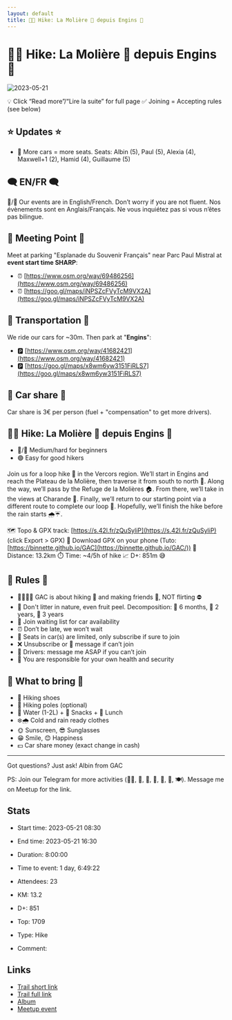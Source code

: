 ```yaml
---
layout: default
title: 🥾🔵 Hike: La Molière 🦷 depuis Engins 🚜
---
```


# 🥾🔵 Hike: La Molière 🦷 depuis Engins 🚜

![2023-05-21](/Stats/img/orig/2023-05-21.jpg)

💡 Click “Read more”/“Lire la suite” for full page ✅ Joining = Accepting rules (see below)

## ⭐ Updates ⭐

* 📅 More cars = more seats. Seats: Albin (5), Paul (5), Alexia (4), Maxwell+1 (2), Hamid (4), Guillaume (5)

## 🗨️ EN/FR 🗨️
🦅/🐓 Our events are in English/French. Don’t worry if you are not fluent. Nos évènements sont en Anglais/Français. Ne vous inquiétez pas si vous n’êtes pas bilingue.

## 📍 Meeting Point 📍
Meet at parking "Esplanade du Souvenir Français" near Parc Paul Mistral at **event start time SHARP**:

* ⏰ [https://www.osm.org/way/69486256](https://www.osm.org/way/69486256)
* ⏰ [https://goo.gl/maps/iNPSZcFVyTcM9VX2A](https://goo.gl/maps/iNPSZcFVyTcM9VX2A)

## 🚗 Transportation 🚗
We ride our cars for \~30m. Then park at "**Engins**":

* 🅿️ [https://www.osm.org/way/41682421](https://www.osm.org/way/41682421)
* 🅿️ [https://goo.gl/maps/x8wm6yw3151FiRLS7](https://goo.gl/maps/x8wm6yw3151FiRLS7)

## 🚗 Car share 🚗
Car share is 3€ per person (fuel + "compensation" to get more drivers).

## 🥾🔵 Hike: La Molière 🦷 depuis Engins 🚜

* 🔵/🔴 Medium/hard for beginners
* 🟢 Easy for good hikers

Join us for a loop hike 🥾 in the Vercors region. We’ll start in Engins and reach the Plateau de la Molière, then traverse it from south to north 🌲. Along the way, we’ll pass by the Refuge de la Molières 🏠. From there, we’ll take in the views at Charande 🌄. Finally, we’ll return to our starting point via a different route to complete our loop 🔄. Hopefully, we’ll finish the hike before the rain starts 🌧️☔.

🗺️ Topo & GPX track: [https://s.42l.fr/zQuSyliP](https://s.42l.fr/zQuSyliP) (click Export > GPX)
📲 Download GPX on your phone (Tuto: [https://binnette.github.io/GAC](https://binnette.github.io/GAC/))
📏 Distance: 13.2km
⏱️ Time: \~4/5h of hike
📈 D+: 851m 😅

## 📜 Rules 📜

* 🚶‍♀️🚶‍♂️ GAC is about hiking 🥾 and making friends 🤗, NOT flirting ⛔
* 🚮 Don't litter in nature, even fruit peel. Decomposition: 🍊 6 months, 🍌 2 years, 🥚 3 years
* 🚗 Join waiting list for car availability
* ⏰ Don’t be late, we won’t wait
* 💺 Seats in car(s) are limited, only subscribe if sure to join
* ❌ Unsubscribe or 💬 message if can’t join
* 🚗 Drivers: message me ASAP if you can’t join
* 💟 You are responsible for your own health and security

## 🎒 What to bring 🎒

* 🥾 Hiking shoes
* 🥢 Hiking poles (optional)
* 🧃 Water (1-2L) + 🍫 Snacks + 🥗 Lunch
* ❄️🌧️ Cold and rain ready clothes
* 🌞 Sunscreen, 😎 Sunglasses
* 😁 Smile, 😊 Happiness
* 💵 Car share money (exact change in cash)

***

Got questions? Just ask!
Albin from GAC

PS: Join our Telegram for more activities (🧗‍♀️, 🏓, 🎳, 🎲, 🎥, 🎵, 🍽️). Message me on Meetup for the link.

## Stats

- Start time: 2023-05-21 08:30
- End time: 2023-05-21 16:30
- Duration: 8:00:00
- Time to event: 1 day, 6:49:22
- Attendees: 23

- KM: 13.2
- D+: 851
- Top: 1709
- Type: Hike
- Comment: 

## Links

- [Trail short link](https://s.42l.fr/zQuSyliP)
- [Trail full link]()
- [Album](https://binnette.github.io/GacImg2023/2023-05-21-🥾🔵-Hike-La-Moliere-🦷-depuis-Engins-🚜.html)
- [Meetup event](https://www.meetup.com/grenoble-adventure-club-english-french/events/293645622/)
